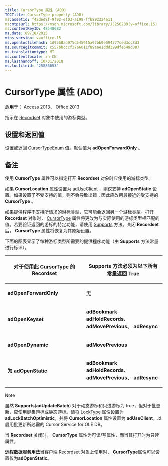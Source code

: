```yaml
---
title: CursorType 属性 (ADO)
TOCTitle: CursorType property (ADO)
ms:assetid: f42ded8f-9f92-ef03-a198-ffb892324611
ms:mtpsurl: https://msdn.microsoft.com/library/JJ250239(v=office.15)
ms:contentKeyID: 48548682
ms.date: 09/18/2015
mtps_version: v=office.15
ms.openlocfilehash: 1d9560ad975d545015a02bb0e594777ced3cc8d3
ms.sourcegitcommit: c557bbcccf37a6011f89aae1ddd399dfe549d087
ms.translationtype: MT
ms.contentlocale: zh-CN
ms.lasthandoff: 10/31/2018
ms.locfileid: "25886653"
---
```

# <a name="cursortype-property-ado"></a>CursorType 属性 (ADO)


**适用于**： Access 2013、 Office 2013

指示在 [Recordset](recordset-object-ado.md) 对象中使用的游标类型。

## <a name="settings-and-return-values"></a>设置和返回值

设置或返回 [CursorTypeEnum](cursortypeenum.md) 值。默认值为 **adOpenForwardOnly** 。

## <a name="remarks"></a>备注

使用 **CursorType** 属性可以指定打开 **Recordset** 对象时应使用的游标类型。

如果 **CursorLocation** 属性设置为 [adUseClient](cursorlocation-property-ado.md) ，则仅支持 **adOpenStatic** 设置。如果设置了不受支持的值，则不会导致出错；因此应改用最接近的受支持的 **CursorType** 。

如果提供程序不支持所请求的游标类型，它可能会返回另一个游标类型。打开 **Recordset** 对象时， [CursorType](recordset-object-ado.md) 属性将更改为与实际使用的游标类型相匹配的值。若要验证返回的游标的特定功能，请使用 [Supports](supports-method-ado.md) 方法。关闭 **Recordset** 后， **CursorType** 属性将恢复为其原始设置。

下面的图表显示了每种游标类型所需要的提供程序功能（由 **Supports** 方法常量进行标识）。

<table>
<colgroup>
<col style="width: 50%" />
<col style="width: 50%" />
</colgroup>
<thead>
<tr class="header">
<th><p>对于使用此 CursorType 的 Recordset</p></th>
<th><p>Supports 方法必须为以下所有常量返回 True</p></th>
</tr>
</thead>
<tbody>
<tr class="odd">
<td><p><strong>adOpenForwardOnly</strong></p></td>
<td><p>无</p></td>
</tr>
<tr class="even">
<td><p><strong>adOpenKeyset</strong></p></td>
<td><p><strong>adBookmark</strong> <strong>adHoldRecords</strong>、 <strong>adMovePrevious</strong>、 <strong>adResync</strong></p></td>
</tr>
<tr class="odd">
<td><p><strong>adOpenDynamic</strong></p></td>
<td><p><strong>adMovePrevious</strong></p></td>
</tr>
<tr class="even">
<td><p><strong>为 adOpenStatic</strong></p></td>
<td><p><strong>adBookmark</strong> <strong>adHoldRecords</strong>、 <strong>adMovePrevious</strong>、 <strong>adResync</strong></p></td>
</tr>
</tbody>
</table>


> [!NOTE]
> 虽然 **Supports**(**adUpdateBatch**) 对于动态游标和只进游标为 true，但对于批更新，应使用键集游标或静态游标。请将 [LockType](locktype-property-ado.md) 属性设置为 **adLockBatchOptimistic**，并将 **CursorLocation** 属性设置为 **adUseClient**，以启用批更新所必需的 Cursor Service for OLE DB。

当 **Recordset** 关闭时， **CursorType** 属性为可读/写属性，而当其打开时为只读属性。

**远程数据服务用法**当客户端 Recordset 对象上使用时， **CursorType**属性可以设置仅为**adOpenStatic**。

